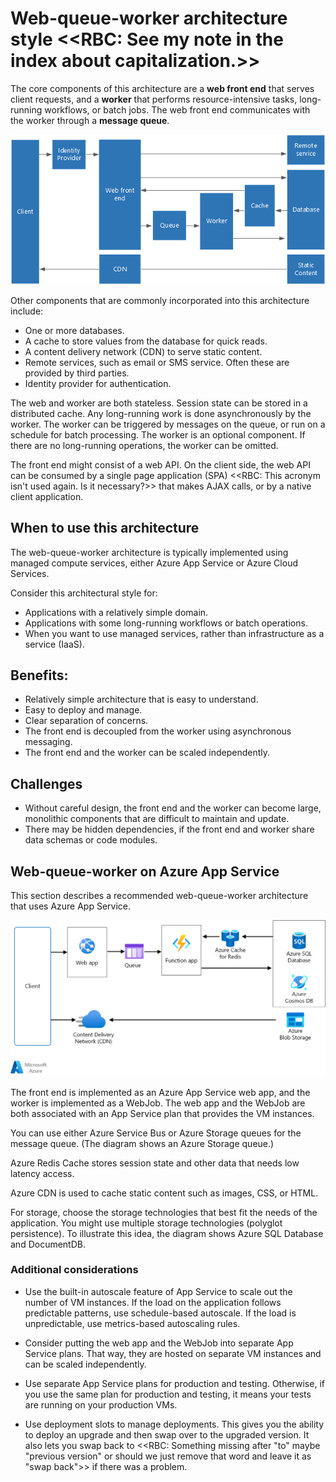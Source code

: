 # Web-queue-worker architecture style <<RBC: See my note in the index about capitalization.>>

The core components of this architecture are a **web front end** that serves client requests, and a **worker** that performs resource-intensive tasks, long-running workflows, or batch jobs.  The web front end communicates with the worker through a **message queue**.  

![](./images/web-queue-worker-logical.png)

Other components that are commonly incorporated into this architecture include:

- One or more databases. 
- A cache to store values from the database for quick reads.
- A content delivery network (CDN) to serve static content.
- Remote services, such as email or SMS service. Often these are provided by third parties.
- Identity provider for authentication.

The web and worker are both stateless. Session state can be stored in a distributed cache. Any long-running work is done asynchronously by the worker. The worker can be triggered by messages on the queue, or run on a schedule for batch processing. The worker is an optional component. If there are no long-running operations, the worker can be omitted.  

The front end might consist of a web API. On the client side, the web API can be consumed by a single page application (SPA) <<RBC: This acronym isn't used again. Is it necessary?>> that makes AJAX calls, or by a native client application.

## When to use this architecture

The web-queue-worker architecture is typically implemented using managed compute services, either Azure App Service or Azure Cloud Services. 

Consider this architectural style for:

- Applications with a relatively simple domain. 
- Applications with some long-running workflows or batch operations.
- When you want to use managed services, rather than infrastructure as a service (IaaS).


## Benefits:

- Relatively simple architecture that is easy to understand.
- Easy to deploy and manage.
- Clear separation of concerns.
- The front end is decoupled from the worker using asynchronous messaging.
- The front end and the worker can be scaled independently.

## Challenges

- Without careful design, the front end and the worker can become large, monolithic components that are difficult to maintain and update.
- There may be hidden dependencies, if the front end and worker share data schemas or code modules. 

## Web-queue-worker on Azure App Service

This section describes a recommended web-queue-worker architecture that uses Azure App Service.

![](./images/web-queue-worker-physical.png)

The front end is implemented as an Azure App Service web app, and the worker is implemented as a WebJob. The web app and the WebJob are both associated with an App Service plan that provides the VM instances. 

You can use either Azure Service Bus or Azure Storage queues for the message queue. (The diagram shows an Azure Storage queue.)

Azure Redis Cache stores session state and other data that needs low latency access.

Azure CDN is used to cache static content such as images, CSS, or HTML.

For storage, choose the storage technologies that best fit the needs of the application. You might use multiple storage technologies (polyglot persistence). To illustrate this idea, the diagram shows Azure SQL Database and DocumentDB.  


### Additional considerations

- Use the built-in autoscale feature of App Service to scale out the number of VM instances. If the load on the application follows predictable patterns, use schedule-based autoscale. If the load is unpredictable, use metrics-based autoscaling rules.      

- Consider putting the web app and the WebJob into separate App Service plans. That way, they are hosted on separate VM instances and can be scaled independently. 

- Use separate App Service plans for production and testing. Otherwise, if you use the same plan for production and testing, it means your tests are running on your production VMs.

- Use deployment slots to manage deployments. This gives you the ability to deploy an upgrade and then swap over to the upgraded version. It also lets you swap back to  <<RBC: Something missing after "to" maybe "previous version" or should we just remove that word and leave it as "swap back">> if there was a problem.

